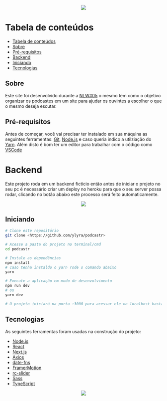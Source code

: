 <p align="center">
  <a href="http://podcastr.yanlyra.com.br/">
    <img src="https://i.imgur.com/XRtLWR7.png"/>
  </a>
</p>

Tabela de conteúdos
=================
<!--ts-->
  - [Tabela de conteúdos](#tabela-de-conteúdos)
  - [Sobre](#sobre)
  - [Pré-requisitos](#pré-requisitos)
  - [Backend](#backend)
  - [Iniciando](#iniciando)
  - [Tecnologias](#tecnologias)
<!--te-->

## Sobre

Este site foi desenvolvido durante a [NLW#05](http://nextlevelweek.com/) o mesmo tem como o objetivo organizar os podcastes em um site para ajudar os ouvintes a escolher o que o mesmo deseja escutar.


## Pré-requisitos

Antes de começar, você vai precisar ter instalado em sua máquina as seguintes ferramentas:
[Git](https://git-scm.com), [Node.js](https://nodejs.org/en/) e caso queria indico a utilziação do [Yarn](https://yarnpkg.com/). Além disto é bom ter um editor para trabalhar com o código como [VSCode](https://code.visualstudio.com/)

# Backend

Este projeto roda em um backend fictício então antes de iniciar o projeto no seu pc é necessário criar um deploy no heroku para que o seu server possa rodar, clicando no botão abaixo este processo será feito automaticamente.

<p align="center">
  <a href="https://heroku.com/deploy?template=https://github.com/ylyra/nwl5api">
    <img src="https://camo.githubusercontent.com/83b0e95b38892b49184e07ad572c94c8038323fb/68747470733a2f2f7777772e6865726f6b7563646e2e636f6d2f6465706c6f792f627574746f6e2e737667"/>
  </a>
</p>

## Iniciando
```bash
# Clone este repositório
git clone <https://github.com/ylyra/podcastr>

# Acesse a pasta do projeto no terminal/cmd
cd podcastr

# Instale as dependências
npm install
# caso tenha instaldo o yarn rode o comando abaixo
yarn

# Execute a aplicação em modo de desenvolvimento
npm run dev
# ou
yarn dev

# O projeto iniciará na porta :3000 para acessar ele no localhost basta ir em <http://localhost:3000>
```

## Tecnologias

As seguintes ferramentas foram usadas na construção do projeto:

- [Node.js](https://nodejs.org/en/)
- [React](https://pt-br.reactjs.org/)
- [Next.js](https://nextjs.org/)
- [Axios](https://axios-http.com/)
- [date-fns](https://date-fns.org/)
- [FramerMotion](https://www.framer.com/motion/)
- [rc-slider](http://react-component.github.io/slider/)
- [Sass](https://sass-lang.com/)
- [TypeScript](https://www.typescriptlang.org/)

<p align="center">
  <a href="http://moveit.yanlyra.com.br/">
    <img src="https://img.shields.io/static/v1?label=Site&message=Move.it&color=7159c1&style=for-the-badge&logo=ghost"/>
  </a>
</p>